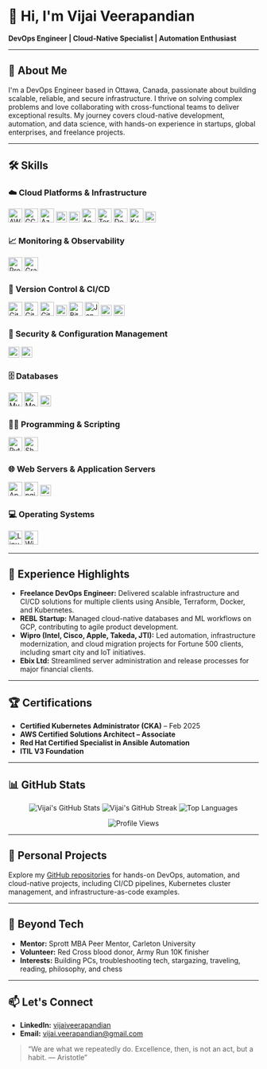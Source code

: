 # 👋 Hi, I'm Vijai Veerapandian

**DevOps Engineer | Cloud-Native Specialist | Automation Enthusiast**

---

## 🚀 About Me

I'm a DevOps Engineer based in Ottawa, Canada, passionate about building scalable, reliable, and secure infrastructure. I thrive on solving complex problems and love collaborating with cross-functional teams to deliver exceptional results. My journey covers cloud-native development, automation, and data science, with hands-on experience in startups, global enterprises, and freelance projects.

---

## 🛠️ Skills

### ☁️ Cloud Platforms & Infrastructure
<p>
  <img src="https://cdn.jsdelivr.net/gh/devicons/devicon/icons/amazonwebservices/amazonwebservices-original.svg" alt="AWS" width="28"/>
  <img src="https://cdn.jsdelivr.net/gh/devicons/devicon/icons/googlecloud/googlecloud-original.svg" alt="GCP" width="28"/>
  <img src="https://cdn.jsdelivr.net/gh/devicons/devicon/icons/azure/azure-original.svg" alt="Azure" width="28"/>
  <img src="https://img.shields.io/badge/vSphere-073042?style=flat&logo=vmware&logoColor=white" alt="VMware vSphere" height="22"/>
  <img src="https://img.shields.io/badge/Proxmox-333333?logo=proxmox&logoColor=E57000" alt="Proxmox" height="22"/>
  <img src="https://cdn.jsdelivr.net/gh/devicons/devicon/icons/ansible/ansible-original.svg" alt="Ansible" width="28"/>
  <img src="https://cdn.jsdelivr.net/gh/devicons/devicon/icons/terraform/terraform-original.svg" alt="Terraform" width="28"/>
  <img src="https://cdn.jsdelivr.net/gh/devicons/devicon/icons/docker/docker-original.svg" alt="Docker" width="28"/>
  <img src="https://cdn.jsdelivr.net/gh/devicons/devicon/icons/kubernetes/kubernetes-plain.svg" alt="Kubernetes" width="28"/>
  <img src="https://img.shields.io/badge/Helm-0F1689?logo=helm&logoColor=white" alt="Helm" height="22"/>
</p>

### 📈 Monitoring & Observability
<p>
  <img src="https://cdn.jsdelivr.net/gh/devicons/devicon/icons/prometheus/prometheus-original.svg" alt="Prometheus" width="28"/>
  <img src="https://cdn.jsdelivr.net/gh/devicons/devicon/icons/grafana/grafana-original.svg" alt="Grafana" width="28"/>
</p>

### 🔄 Version Control & CI/CD
<p>
  <img src="https://cdn.jsdelivr.net/gh/devicons/devicon/icons/git/git-original.svg" alt="Git" width="28"/>
  <img src="https://cdn.jsdelivr.net/gh/devicons/devicon/icons/github/github-original.svg" alt="GitHub" width="28"/>
  <img src="https://cdn.jsdelivr.net/gh/devicons/devicon/icons/gitlab/gitlab-original.svg" alt="GitLab" width="28"/>
  <img src="https://img.shields.io/badge/GitHub%20Actions-2088FF?logo=githubactions&logoColor=white" alt="GitHub Actions" height="22"/>
  <img src="https://cdn.jsdelivr.net/gh/devicons/devicon/icons/bitbucket/bitbucket-original.svg" alt="Bitbucket" width="28"/>
  <img src="https://cdn.jsdelivr.net/gh/devicons/devicon/icons/jenkins/jenkins-original.svg" alt="Jenkins" width="28"/>
  <img src="https://img.shields.io/badge/Flux%20CD-0066FF?logo=flux&logoColor=white" alt="Flux CD" height="22"/>
  <img src="https://img.shields.io/badge/Argo%20CD-EF7B4D?logo=argo&logoColor=white" alt="Argo CD" height="22"/>
</p>

### 🔐 Security & Configuration Management
<p>
  <img src="https://img.shields.io/badge/Vault-000000?logo=vault&logoColor=white" alt="Vault" height="22"/>
  <img src="https://img.shields.io/badge/SOPS-303030?logo=gnuprivacyguard&logoColor=white" alt="SOPS" height="22"/>
</p>

### 🗄️ Databases
<p>
  <img src="https://cdn.jsdelivr.net/gh/devicons/devicon/icons/mysql/mysql-original.svg" alt="MySQL" width="28"/>
  <img src="https://cdn.jsdelivr.net/gh/devicons/devicon/icons/mongodb/mongodb-original.svg" alt="MongoDB" width="28"/>
  <img src="https://img.shields.io/badge/MS%20SQL-CC2927?logo=microsoftsqlserver&logoColor=white" alt="MS SQL" height="22"/>
</p>

### 👨‍💻 Programming & Scripting
<p>
  <img src="https://cdn.jsdelivr.net/gh/devicons/devicon/icons/python/python-original.svg" alt="Python" width="28"/>
  <img src="https://cdn.jsdelivr.net/gh/devicons/devicon/icons/bash/bash-original.svg" alt="Shell" width="28"/>
</p>

### 🌐 Web Servers & Application Servers
<p>
  <img src="https://cdn.jsdelivr.net/gh/devicons/devicon/icons/apache/apache-original.svg" alt="Apache" width="28"/>
  <img src="https://cdn.jsdelivr.net/gh/devicons/devicon/icons/nginx/nginx-original.svg" alt="nginx" width="28"/>
  <img src="https://img.shields.io/badge/IIS-0078D6?logo=microsoft&logoColor=white" alt="IIS" height="22"/>
</p>

### 💻 Operating Systems
<p>
  <img src="https://cdn.jsdelivr.net/gh/devicons/devicon/icons/linux/linux-original.svg" alt="Linux" width="28"/>
  <img src="https://cdn.jsdelivr.net/gh/devicons/devicon/icons/windows8/windows8-original.svg" alt="Windows" width="28"/>
</p>

---

## 💼 Experience Highlights

- **Freelance DevOps Engineer:** Delivered scalable infrastructure and CI/CD solutions for multiple clients using Ansible, Terraform, Docker, and Kubernetes.
- **REBL Startup:** Managed cloud-native databases and ML workflows on GCP, contributing to agile product development.
- **Wipro (Intel, Cisco, Apple, Takeda, JTI):** Led automation, infrastructure modernization, and cloud migration projects for Fortune 500 clients, including smart city and IoT initiatives.
- **Ebix Ltd:** Streamlined server administration and release processes for major financial clients.

---

## 🏆 Certifications

- **Certified Kubernetes Administrator (CKA)** – Feb 2025
- **AWS Certified Solutions Architect – Associate**
- **Red Hat Certified Specialist in Ansible Automation**
- **ITIL V3 Foundation**

---

## 📊 GitHub Stats

<p align="center">
  <img src="https://github-readme-stats.vercel.app/api?username=vijai-veerapandian&show_icons=true&theme=tokyonight" alt="Vijai's GitHub Stats" />
  <img src="https://github-readme-streak-stats.herokuapp.com/?user=vijai-veerapandian&theme=tokyonight" alt="Vijai's GitHub Streak" />
  <img src="https://github-readme-stats.vercel.app/api/top-langs/?username=vijai-veerapandian&layout=compact&theme=tokyonight" alt="Top Languages" />
</p>

<p align="center">
  <img src="https://komarev.com/ghpvc/?username=vijai-veerapandian&color=blue" alt="Profile Views" />
</p>

---

## 🌱 Personal Projects

Explore my [GitHub repositories](https://github.com/vijai-veerapandian) for hands-on DevOps, automation, and cloud-native projects, including CI/CD pipelines, Kubernetes cluster management, and infrastructure-as-code examples.

---

## 🌟 Beyond Tech

- **Mentor:** Sprott MBA Peer Mentor, Carleton University
- **Volunteer:** Red Cross blood donor, Army Run 10K finisher
- **Interests:** Building PCs, troubleshooting tech, stargazing, traveling, reading, philosophy, and chess

---

## 📫 Let's Connect

- **LinkedIn:** [vijaiveerapandian](https://www.linkedin.com/in/vijaiveerapandian)
- **Email:** vijai.veerapandian@gmail.com

> “We are what we repeatedly do. Excellence, then, is not an act, but a habit. — Aristotle”

